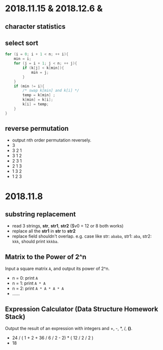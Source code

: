 # 2018.11.15 & 2018.12.6 &

## character statistics

## select sort
```c
for (i = 0; i + 1 < n; ++ i){
	min = i;
	for (j = i + 1; j < n; ++ j){
		if (k[j] < k[min]){
			min = j;
		}
	}
	if (min != i){
		/* swap k[min] and k[i] */
		temp = k[min] ;
		k[min] = k[i];
		k[i] = temp;
	}
}
```

## reverse permutation
- output nth order permutation reversely.
- 3
- 3 2 1
- 3 1 2
- 2 3 1
- 2 1 3
- 1 3 2
- 1 2 3

# 2018.11.8

## substring replacement
- read 3 strings, **str**, **str1**, **str2** ($v0 = 12 or 8 both works)
- replace all the **str1** in **str** to **str2**
- replace field shouldn't overlap. e.g. case like str: `ababa`, str1: `aba`, str2: `kkk`, should print `kkkba`.
  
## Matrix to the Power of 2^n
Input a square matrix `A`, and output its power of 2^n.
- n = 0: print `A`
- n = 1: print `A * A`
- n = 2: print `A * A * A * A`
- ......
  
## Expression Calculator (Data Structure Homework Stack)
Output the result of an expression with integers and +, -, *, /, **()**.
- 24 / ( 1 + 2 + 36 / 6 / 2 - 2) * ( 12 / 2 / 2 )
- 18